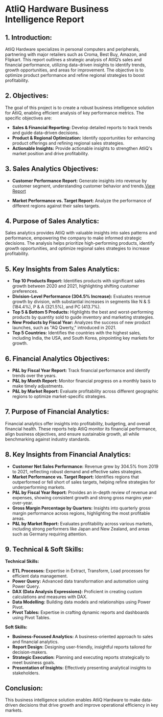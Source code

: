 # AtliQ Hardware Business Intelligence Report

## 1. Introduction:

AtliQ Hardware specializes in personal computers and peripherals, partnering with major retailers such as Croma, Best Buy, Amazon, and Flipkart. This report outlines a strategic analysis of AtliQ’s sales and financial performance, utilizing data-driven insights to identify trends, growth opportunities, and areas for improvement. The objective is to optimize product performance and refine regional strategies to boost profitability.

## 2. Objectives:

The goal of this project is to create a robust business intelligence solution for AtliQ, enabling efficient analysis of key performance metrics. The specific objectives are:

- **Sales & Financial Reporting:** Develop detailed reports to track trends and guide data-driven decisions.
- **Product & Regional Optimization:** Identify opportunities for enhancing product offerings and refining regional sales strategies.
- **Actionable Insights:** Provide actionable insights to strengthen AtliQ's market position and drive profitability.

## 3. Sales Analytics Objectives:

- **Customer Performance Report:** Generate insights into revenue by customer segment, understanding customer behavior and trends.[View Report](CustomerPerformance%20Report.pdf.md)

- **Market Performance vs. Target Report:** Analyze the performance of different regions against their sales targets.

## 4. Purpose of Sales Analytics:

Sales analytics provides AtliQ with valuable insights into sales patterns and performance, empowering the company to make informed strategic decisions. The analysis helps prioritize high-performing products, identify growth opportunities, and optimize regional sales strategies to increase profitability.

## 5. Key Insights from Sales Analytics:

- **Top 10 Products Report:** Identifies products with significant sales growth between 2020 and 2021, highlighting shifting customer preferences.
- **Division-Level Performance (304.5% Increase):** Evaluates revenue growth by division, with substantial increases in segments like N & S (184.4%), P & A (321.5%), and PC (413.7%).
- **Top 5 & Bottom 5 Products:** Highlights the best and worst-performing products by quantity sold to guide inventory and marketing strategies.
- **New Products by Fiscal Year:** Analyzes the success of new product launches, such as "AQ Qwerty," introduced in 2021.
- **Top 5 Countries:** Identifies the countries with the highest sales, including India, the USA, and South Korea, pinpointing key markets for growth.

## 6. Financial Analytics Objectives:

- **P&L by Fiscal Year Report:** Track financial performance and identify trends over the years.
- **P&L by Month Report:** Monitor financial progress on a monthly basis to make timely adjustments.
- **P&L by Market Report:** Evaluate profitability across different geographic regions to optimize market-specific strategies.

## 7. Purpose of Financial Analytics:

Financial analytics offer insights into profitability, budgeting, and overall financial health. These reports help AtliQ monitor its financial performance, align business objectives, and ensure sustainable growth, all while benchmarking against industry standards.

## 8. Key Insights from Financial Analytics:

- **Customer Net Sales Performance:** Revenue grew by 304.5% from 2019 to 2021, reflecting robust demand and effective sales strategies.
- **Market Performance vs. Target Report:** Identifies regions that outperformed or fell short of sales targets, helping refine strategies for underperforming markets.
- **P&L by Fiscal Year Report:** Provides an in-depth review of revenue and expenses, showing consistent growth and strong gross margins year-over-year.
- **Gross Margin Percentage by Quarters:** Insights into quarterly gross margin performance across regions, highlighting the most profitable areas.
- **P&L by Market Report:** Evaluates profitability across various markets, including strong performers like Japan and New Zealand, and areas such as Germany requiring attention.

## 9. Technical & Soft Skills:

**Technical Skills:**

- **ETL Processes:** Expertise in Extract, Transform, Load processes for efficient data management.
- **Power Query:** Advanced data transformation and automation using Power Query.
- **DAX (Data Analysis Expressions):** Proficient in creating custom calculations and measures with DAX.
- **Data Modelling:** Building data models and relationships using Power Pivot.
- **Pivot Tables:** Expertise in crafting dynamic reports and dashboards using Pivot Tables.

**Soft Skills:**

- **Business-Focused Analytics:** A business-oriented approach to sales and financial analytics.
- **Report Design:** Designing user-friendly, insightful reports tailored for decision-makers.
- **Strategic Execution:** Planning and executing reports strategically to meet business goals.
- **Presentation of Insights:** Effectively presenting analytical insights to stakeholders.

## Conclusion:

This business intelligence solution enables AtliQ Hardware to make data-driven decisions that drive growth and improve operational efficiency in key markets.


